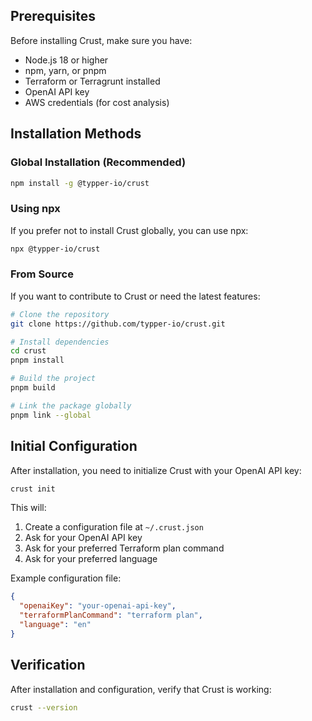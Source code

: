 ## Prerequisites

Before installing Crust, make sure you have:

- Node.js 18 or higher
- npm, yarn, or pnpm
- Terraform or Terragrunt installed
- OpenAI API key
- AWS credentials (for cost analysis)

## Installation Methods

### Global Installation (Recommended)

```bash
npm install -g @typper-io/crust
```

### Using npx

If you prefer not to install Crust globally, you can use npx:

```bash
npx @typper-io/crust
```

### From Source

If you want to contribute to Crust or need the latest features:

```bash
# Clone the repository
git clone https://github.com/typper-io/crust.git

# Install dependencies
cd crust
pnpm install

# Build the project
pnpm build

# Link the package globally
pnpm link --global
```

## Initial Configuration

After installation, you need to initialize Crust with your OpenAI API key:

```bash
crust init
```

This will:

1. Create a configuration file at `~/.crust.json`
2. Ask for your OpenAI API key
3. Ask for your preferred Terraform plan command
4. Ask for your preferred language

Example configuration file:

```json
{
  "openaiKey": "your-openai-api-key",
  "terraformPlanCommand": "terraform plan",
  "language": "en"
}
```

## Verification

After installation and configuration, verify that Crust is working:

```bash
crust --version
```
